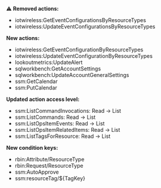 :warning: **Removed actions:**

- iotwireless:GetEventConfigurationsByResourceTypes
- iotwireless:UpdateEventConfigurationsByResourceTypes

**New actions:**

- iotwireless:GetEventConfigurationByResourceTypes
- iotwireless:UpdateEventConfigurationByResourceTypes
- lookoutmetrics:UpdateAlert
- sqlworkbench:GetAccountSettings
- sqlworkbench:UpdateAccountGeneralSettings
- ssm:GetCalendar
- ssm:PutCalendar

**Updated action access level:**

- ssm:ListCommandInvocations: Read -> List
- ssm:ListCommands: Read -> List
- ssm:ListOpsItemEvents: Read -> List
- ssm:ListOpsItemRelatedItems: Read -> List
- ssm:ListTagsForResource: Read -> List

**New condition keys:**

- rbin:Attribute/ResourceType
- rbin:Request/ResourceType
- ssm:AutoApprove
- ssm:resourceTag/${TagKey}
